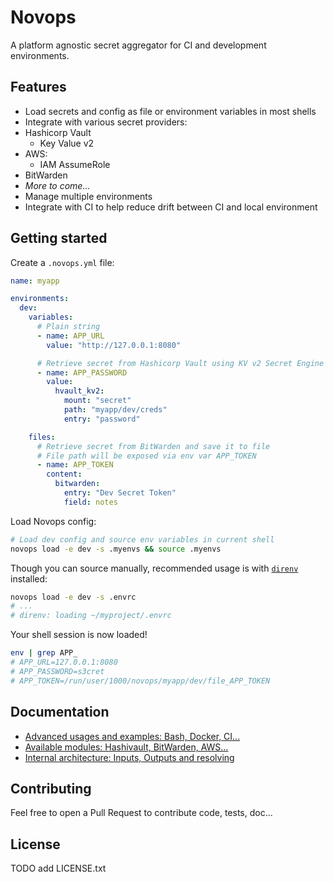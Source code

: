 # Novops

A platform agnostic secret aggregator for CI and development environments.

## Features

- Load secrets and config as file or environment variables in most shells
- Integrate with various secret providers: 
 - Hashicorp Vault
   - Key Value v2
 - AWS:
   - IAM AssumeRole
 - BitWarden
 - _More to come..._
- Manage multiple environments
- Integrate with CI to help reduce drift between CI and local environment

## Getting started

Create a `.novops.yml` file:

```yaml
name: myapp

environments:
  dev:
    variables:
      # Plain string
      - name: APP_URL
        value: "http://127.0.0.1:8080"

      # Retrieve secret from Hashicorp Vault using KV v2 Secret Engine
      - name: APP_PASSWORD
        value:
          hvault_kv2:
            mount: "secret"
            path: "myapp/dev/creds"
            entry: "password"

    files: 
      # Retrieve secret from BitWarden and save it to file
      # File path will be exposed via env var APP_TOKEN
      - name: APP_TOKEN
        content: 
          bitwarden:
            entry: "Dev Secret Token"
            field: notes
```

Load Novops config:
  
```sh
# Load dev config and source env variables in current shell
novops load -e dev -s .myenvs && source .myenvs
```

Though you can source manually, recommended usage is with [`direnv`](https://direnv.net/) installed:

```sh
novops load -e dev -s .envrc
# ...
# direnv: loading ~/myproject/.envrc  
```

Your shell session is now loaded!

```sh
env | grep APP_
# APP_URL=127.0.0.1:8080
# APP_PASSWORD=s3cret
# APP_TOKEN=/run/user/1000/novops/myapp/dev/file_APP_TOKEN
```

## Documentation

- [Advanced usages and examples: Bash, Docker, CI...](./docs/usage.md)
- [Available modules: Hashivault, BitWarden, AWS...](./docs/modules.md)
- [Internal architecture: Inputs, Outputs and resolving](./docs/internals.md)

## Contributing

Feel free to open a Pull Request to contribute code, tests, doc...

## License

TODO add LICENSE.txt